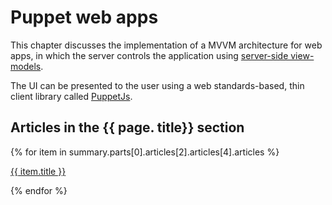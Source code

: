 # Puppet web apps

This chapter discusses the implementation of a MVVM architecture for web apps, in which the server controls the application using [server-side view-models](/guides/web/server-side-view-models/).

The UI can be presented to the user using a web standards-based, thin client library called [PuppetJs](/guides/web/puppet/).

<div class="part-box">
  <h2 class="toc-headline">Articles in the {{ page. title}} section</h2>
  {% for item in summary.parts[0].articles[2].articles[4].articles %}
    <a href="../../{{ item.path}}"><p class="toc-text">{{ item.title }}</p></a>
  {% endfor %}
</div>
